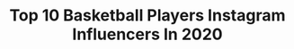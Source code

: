 ---
title: Top 10 Basketball Players Instagram Influencers In 2020
description: Identify the most popular Instagram accounts on inBeat.
platform: Instagram
profiles:
  - username: "nickemery04"
    fullname: >-
      Nick Emery
    location: "United States"
    followers: 5886
    engagement: 1598
    commentsToLikes: 0.097543
    avatar: "https://scontent-iad3-1.cdninstagram.com/v/t51.2885-19/s320x320/40048982_458685461306440_4611196709983223808_n.jpg?_nc_ht=scontent-iad3-1.cdninstagram.com&_nc_ohc=Pi05_wylTdYAX_Dq89r&oh=df7a9ddf3079b76fba2b10c0e5c1a917&oe=5EBE7794"
    verified: false
    hashtags: "#chancyboy, #genmarketing, #may2020, #brotherhood"
  - username: "xavier.talton"
    fullname: >-
      XAVIER TALTON - BASKETBALL
    location: ""
    followers: 5563
    engagement: 1382
    commentsToLikes: 0.082724
    avatar: "https://instagram.fplq1-1.fna.fbcdn.net/v/t51.2885-19/s320x320/81917451_424036625035295_5242136657125179392_n.jpg?_nc_ht=instagram.fplq1-1.fna.fbcdn.net&_nc_ohc=ZTgcX9y3SzwAX-4BtK9&oh=007441c0a6c0e7f8d0c28e67e1be4eb0&oe=5EA5FF01"
    verified: false
    hashtags: "#trusttheprocess, #overseaslife, #dreamchasin, #stayhungrystayhumble"
  - username: "otaldo_daniel"
    fullname: >-
      Daniel costa
    location: "Brazil"
    followers: 22890
    engagement: 737
    commentsToLikes: 0.076657
    avatar: "https://scontent-lhr8-1.cdninstagram.com/v/t51.2885-19/s320x320/76918395_1034197560280537_7093166973567107072_n.jpg?_nc_ht=scontent-lhr8-1.cdninstagram.com&_nc_ohc=szxgrZ1brWoAX_IVB9J&oh=68a278c477337ae178b405a6bb6922e0&oe=5EBAAC0B"
    verified: false
    hashtags: "#negritude, #projetoarvore, #bbbxp2020, #pretosnotopo"
  - username: "rob_lowery8"
    fullname: >-
      Rob Lowery
    location: "Canada"
    followers: 8346
    engagement: 1149
    commentsToLikes: 0.075795
    avatar: "https://scontent-ams4-1.cdninstagram.com/v/t51.2885-19/s320x320/75208812_536936293534951_7250569003750391808_n.jpg?_nc_ht=scontent-ams4-1.cdninstagram.com&_nc_ohc=ttT1eKBNZY8AX_nfRYE&oh=19b92573d4163e6a97949f9dd71b5108&oe=5EB8919D"
    verified: false
    hashtags: "#10, #10yearvet, #torun, #magicyear"
  - username: "sertacsanli"
    fullname: >-
      Sertaç Şanlı
    location: ""
    followers: 8678
    engagement: 1658
    commentsToLikes: 0.044439
    avatar: "https://scontent-amt2-1.cdninstagram.com/v/t51.2885-19/s320x320/64560727_482857575816657_267028025281871872_n.jpg?_nc_ht=scontent-amt2-1.cdninstagram.com&_nc_ohc=UGJSFro6QccAX9aYT5j&oh=573b03561c9b9835a012ec3cb7e70628&oe=5EB851DB"
    verified: true
    hashtags: "#stayhome, #kupan, #bizbirlikteyiz, #socialdistancing"
  - username: "dcash_11"
    fullname: >-
      David Holston
    location: "France"
    followers: 7155
    engagement: 1792
    commentsToLikes: 0.042158
    avatar: "https://scontent-lhr8-1.cdninstagram.com/v/t51.2885-19/s320x320/71292060_973642329635915_8994688152446697472_n.jpg?_nc_ht=scontent-lhr8-1.cdninstagram.com&_nc_ohc=_TiYcenzy88AX_s-PjM&oh=ceb404a75a17a2d0d1dd5d1a9b442bc0&oe=5EBAB075"
    verified: true
    hashtags: ""
  - username: "angeldelgado"
    fullname: >-
      Angel Delgado
    location: "Dominican Republic"
    followers: 88885
    engagement: 1267
    commentsToLikes: 0.023963
    avatar: "https://scontent-ams4-1.cdninstagram.com/v/t51.2885-19/s320x320/67019391_950292925316071_7502496022803775488_n.jpg?_nc_ht=scontent-ams4-1.cdninstagram.com&_nc_ohc=OGZgH_uPoA4AX9m5C8f&oh=bb5773b8969c77e72eb68bfa48ca5e94&oe=5EB7C6C8"
    verified: true
    hashtags: "#justakidfromdominicanrepublic, #vamospormas, #dominicana, #tiktok"
  - username: "sjdmashayekhi"
    fullname: >-
      Sajjad Mashayekhi
    location: "Iran"
    followers: 11321
    engagement: 1774
    commentsToLikes: 0.033437
    avatar: "https://scontent-ams4-1.cdninstagram.com/v/t51.2885-19/s320x320/28151123_2054583237890651_6346260426942054400_n.jpg?_nc_ht=scontent-ams4-1.cdninstagram.com&_nc_ohc=kCEH39UjzLoAX9-7lHl&oh=d7c8da7220cf6a41a5b8e44f0749f0cc&oe=5E85066C"
    verified: false
    hashtags: "#sjd, #nbamvp, #iribf, #fibawc"
  - username: "dzeda14"
    fullname: >-
      Nihad Djedovic
    location: "Germany"
    followers: 10655
    engagement: 1274
    commentsToLikes: 0.029971
    avatar: "https://scontent-ams4-1.cdninstagram.com/v/t51.2885-19/s320x320/72786481_1138996122964843_5552380046338949120_n.jpg?_nc_ht=scontent-ams4-1.cdninstagram.com&_nc_ohc=wEmqXMD5s4sAX8N2gUS&oh=bb1cff3565f93ec9a1b74e63f738600c&oe=5EB91637"
    verified: false
    hashtags: "#iamnotzlatan, #fotoduda, #miasanmia, #nurderfcb"
  - username: "nandodecolo"
    fullname: >-
      Nando De Colo
    location: "Turkey"
    followers: 129173
    engagement: 1345
    commentsToLikes: 0.016526
    avatar: "https://scontent-ams4-1.cdninstagram.com/v/t51.2885-19/s320x320/20393641_1583071318431410_130926125193887744_a.jpg?_nc_ht=scontent-ams4-1.cdninstagram.com&_nc_ohc=xwO6Cu_gSnoAX8RccQj&oh=f6e10a05754c90fac582330399d1e0c4&oe=5EB91FAD"
    verified: true
    hashtags: "#misguapas, #felizsanvalent, #turkishcupchampions, #beyaztak"
---